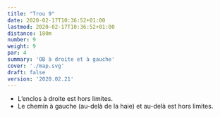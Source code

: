 ```yaml
---
title: "Trou 9"
date: 2020-02-17T10:36:52+01:00
lastmod: 2020-02-17T10:36:52+01:00
distance: 180m
number: 9
weight: 9
par: 4
summary: 'OB à droite et à gauche'
cover: './map.svg'
draft: false
version: '2020.02.21'
---
```


- L’enclos à droite est hors limites.
- Le chemin à gauche (au-delà de la haie) et au-delà est hors limites.
